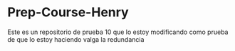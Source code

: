# Prep-Course-Henry
Este es un repositorio de prueba 10 que lo estoy modificando como prueba de que lo estoy haciendo valga la redundancia
